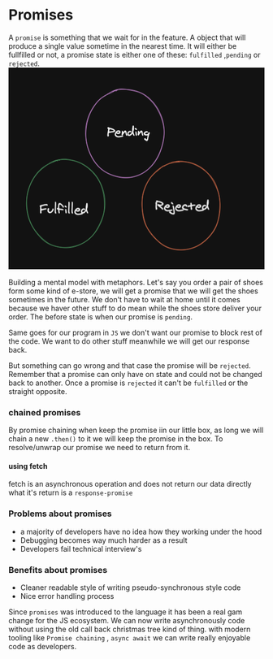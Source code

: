 # Promises

A `promise` is something that we wait for in the feature. A object that will produce a single value sometime in the nearest time. It will either be fullfilled or not, a promise state is either one of these: `fulfilled` ,`pending` or `rejected`.
<img src="./pr.png" />

Building a mental model with metaphors.
Let's say you order a pair of shoes form some kind of e-store, we will get a promise that we will get the shoes sometimes in the future. We don't have to wait at home until it comes because we haver other stuff to do mean while the shoes store deliver your order.
The before state is when our promise is `pending`.

Same goes for our program in `JS` we don't want our promise to block rest of the code. We want to do other stuff meanwhile we will get our response back.

But something can go wrong and that case the promise will be `rejected`.
Remember that a promise can only have on state and could not be changed back to another. Once a promise is `rejected` it can't be `fulfilled` or the straight opposite.

### chained promises

By promise chaining when keep the promise iin our little box, as long we will chain a new `.then()` to it we will keep the promise in the box. To resolve/unwrap our promise we need to return from it.

#### using fetch

fetch is an asynchronous operation and does not return our data directly what it's return is a `response-promise`

### Problems about promises

- a majority of developers have no idea how they working under the hood
- Debugging becomes way much harder as a result
- Developers fail technical interview's

### Benefits about promises

- Cleaner readable style of writing pseudo-synchronous style code
- Nice error handling process

Since `promises` was introduced to the language it has been a real gam change for the JS ecosystem. We can now write asynchronously code without using the old call back christmas tree kind of thing.
with modern tooling like `Promise chaining` , `async await` we can write really enjoyable code as developers.
